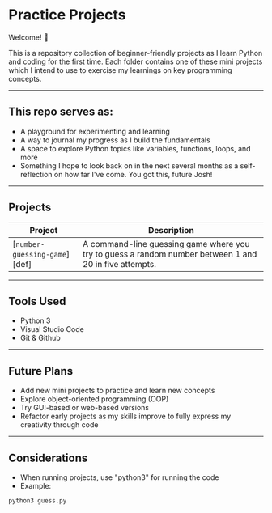 # Practice Projects

Welcome! 👋

This is a repository collection of beginner-friendly projects as I learn Python and coding for the first time. Each folder contains one of these mini projects which I intend to use to exercise my learnings on key programming concepts. 

---

## This repo serves as: 

- A playground for experimenting and learning
- A way to journal my progress as I build the fundamentals 
- A space to explore Python topics like variables, functions, loops, and more 
- Something I hope to look back on in the next several months as a self-reflection on how far I've come. You got this, future Josh! 

--- 

## Projects 

| Project | Description |
|--------|-------------|
| [`number-guessing-game`][def] | A command-line guessing game where you try to guess a random number between 1 and 20 in five attempts.

---

## Tools Used

- Python 3
- Visual Studio Code 
- Git & Github 

--- 

## Future Plans 

- Add new mini projects to practice and learn new concepts 
- Explore object-oriented programming (OOP) 
- Try GUI-based or web-based versions 
- Refactor early projects as my skills improve to fully express my creativity through code 

---

## Considerations

- When running projects, use "python3" for running the code 
- Example: 

```bash
python3 guess.py